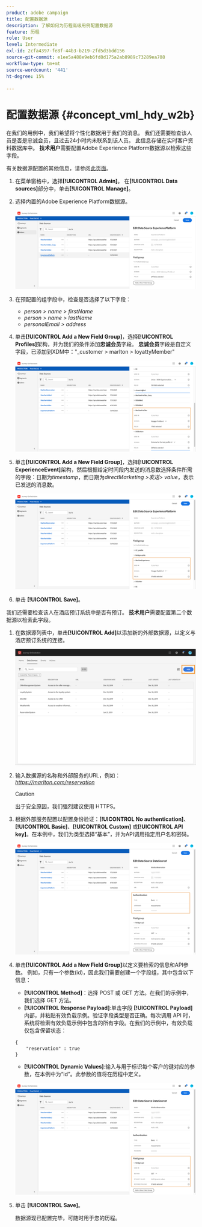 ```yaml
---
product: adobe campaign
title: 配置数据源
description: 了解如何为历程高级用例配置数据源
feature: 历程
role: User
level: Intermediate
exl-id: 2cfa4397-fe8f-44b3-b219-2fd5d3bdd156
source-git-commit: e1ee5a488e9eb6fd8d175a2ab8989c73289ea708
workflow-type: tm+mt
source-wordcount: '441'
ht-degree: 15%

---
```


# 配置数据源 {#concept_vml_hdy_w2b}

在我们的用例中，我们希望将个性化数据用于我们的消息。 我们还需要检查该人员是否是忠诚会员，且过去24小时内未联系到该人员。 此信息存储在实时客户资料数据库中。 **技术用户**&#x200B;需要配置Adobe Experience Platform数据源以检索这些字段。

有关数据源配置的其他信息，请参阅[此页面](../datasource/about-data-sources.md)。

1. 在菜单窗格中，选择&#x200B;**[!UICONTROL Admin]**。 在&#x200B;**[!UICONTROL Data sources]**&#x200B;部分中，单击&#x200B;**[!UICONTROL Manage]**。
1. 选择内置的Adobe Experience Platform数据源。

   ![](../assets/journey23.png)

1. 在预配置的组字段中，检查是否选择了以下字段：

   * _person > name > firstName_
   * _person > name > lastName_
   * _personalEmail > address_

1. 单击&#x200B;**[!UICONTROL Add a New Field Group]**，选择&#x200B;**[!UICONTROL Profiles]**&#x200B;架构，并为我们的条件添加&#x200B;**忠诚会员**&#x200B;字段。 **忠诚会员**&#x200B;字段是自定义字段，已添加到XDM中：&quot;_customer > marlton > loyattyMember&quot;

   ![](../assets/journeyuc2_6.png)

1. 单击&#x200B;**[!UICONTROL Add a New Field Group]**，选择&#x200B;**[!UICONTROL ExperienceEvent]**&#x200B;架构，然后根据给定时间段内发送的消息数选择条件所需的字段：日期为&#x200B;_timestamp_，而日期为&#x200B;_directMarketing >发送> value_，表示已发送的消息数。

   ![](../assets/journeyuc2_7.png)

1. 单击 **[!UICONTROL Save]**。

我们还需要检查该人在酒店预订系统中是否有预订。 **技术用户**&#x200B;需要配置第二个数据源以检索此字段。

1. 在数据源列表中，单击&#x200B;**[!UICONTROL Add]**&#x200B;以添加新的外部数据源，以定义与酒店预订系统的连接。

   ![](../assets/journeyuc2_9.png)

1. 输入数据源的名称和外部服务的URL，例如：_https://marlton.com/reservation_

   >[!CAUTION]
   >
   >出于安全原因，我们强烈建议使用 HTTPS。

1. 根据外部服务配置以配置身份验证：**[!UICONTROL No authentication]**、**[!UICONTROL Basic]**、**[!UICONTROL Custom]** 或&#x200B;**[!UICONTROL API key]**。在本例中，我们为类型选择“基本”，并为API调用指定用户名和密码。

   ![](../assets/journeyuc2_10.png)

1. 单击&#x200B;**[!UICONTROL Add a New Field Group]**&#x200B;以定义要检索的信息和API参数。 例如，只有一个参数(id)，因此我们需要创建一个字段组，其中包含以下信息：

   * **[!UICONTROL Method]**：选择 POST 或 GET 方法。在我们的示例中，我们选择 GET 方法。
   * **[!UICONTROL Response Payload]**:单击字段 **[!UICONTROL Payload]** 内部，并粘贴有效负载示例。验证字段类型是否正确。每次调用 API 时，系统将检索有效负载示例中包含的所有字段。在我们的示例中，有效负载仅包含保留状态：

   ```
   {
       "reservation" : true
   }
   ```

   * **[!UICONTROL Dynamic Values]**:输入与用于标识每个客户的键对应的参数，在本例中为“id”。此参数的值将在历程中定义。

   ![](../assets/journeyuc2_11.png)

1. 单击 **[!UICONTROL Save]**。

   数据源现已配置完毕，可随时用于您的历程。
